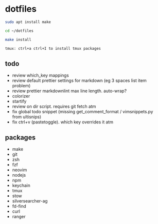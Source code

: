 # dotfiles

```zsh
sudo apt install make

cd ~/dotfiles

make install

tmux: ctrl+a ctrl+I to install tmux packages
```

## todo

- review which_key mappings
- review default prettier settings for markdown (eg 3 spaces list item problem)
- review prettier markdownlint max line length. auto-wrap?
- colorizer
- startify
- review on dir script. requires git fetch atm
- fix global todo snippet (missing get_comment_format / vimsnippets.py from ultisnips)
- fix ctrl+v (pastetoggle). which key overrides it atm

## packages

- make
- git
- zsh
- fzf
- neovim
- nodejs
- npm
- keychain
- tmux
- stow
- silversearcher-ag
- fd-find
- curl
- ranger
